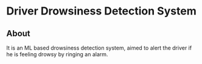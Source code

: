 # Driver Drowsiness Detection System

## About

It is an ML based drowsiness detection system, aimed to alert the driver if he is feeling drowsy by ringing an alarm.
